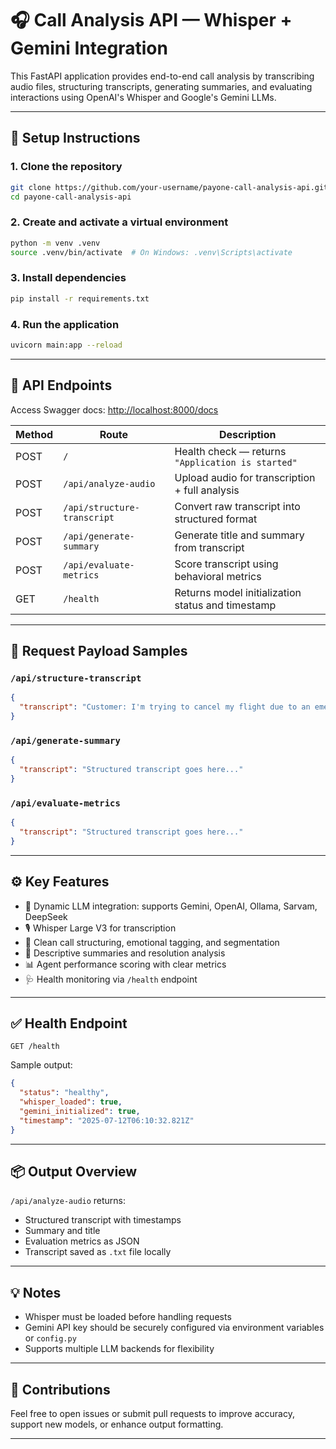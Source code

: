 # 🎧 Call Analysis API — Whisper + Gemini Integration

This FastAPI application provides end-to-end call analysis by transcribing audio files, structuring transcripts, generating summaries, and evaluating interactions using OpenAI's Whisper and Google's Gemini LLMs.

---

## 🚀 Setup Instructions

### 1. Clone the repository

```bash
git clone https://github.com/your-username/payone-call-analysis-api.git
cd payone-call-analysis-api
```

### 2. Create and activate a virtual environment

```bash
python -m venv .venv
source .venv/bin/activate  # On Windows: .venv\Scripts\activate
```

### 3. Install dependencies

```bash
pip install -r requirements.txt
```

### 4. Run the application

```bash
uvicorn main:app --reload
```

---

## 🧪 API Endpoints

Access Swagger docs: [http://localhost:8000/docs](http://localhost:8000/docs)

| Method | Route                            | Description                                       |
|--------|----------------------------------|---------------------------------------------------|
| POST   | `/`                              | Health check — returns `"Application is started"` |
| POST   | `/api/analyze-audio`            | Upload audio for transcription + full analysis    |
| POST   | `/api/structure-transcript`     | Convert raw transcript into structured format     |
| POST   | `/api/generate-summary`         | Generate title and summary from transcript        |
| POST   | `/api/evaluate-metrics`         | Score transcript using behavioral metrics         |
| GET    | `/health`                       | Returns model initialization status and timestamp |

---

## 📄 Request Payload Samples

### `/api/structure-transcript`

```json
{
  "transcript": "Customer: I'm trying to cancel my flight due to an emergency..."
}
```

### `/api/generate-summary`

```json
{
  "transcript": "Structured transcript goes here..."
}
```

### `/api/evaluate-metrics`

```json
{
  "transcript": "Structured transcript goes here..."
}
```

---

## ⚙️ Key Features

- 🧠 Dynamic LLM integration: supports Gemini, OpenAI, Ollama, Sarvam, DeepSeek
- 🎙️ Whisper Large V3 for transcription
- 📄 Clean call structuring, emotional tagging, and segmentation
- 📝 Descriptive summaries and resolution analysis
- 📊 Agent performance scoring with clear metrics
- 🩺 Health monitoring via `/health` endpoint

---

## ✅ Health Endpoint

```http
GET /health
```

Sample output:

```json
{
  "status": "healthy",
  "whisper_loaded": true,
  "gemini_initialized": true,
  "timestamp": "2025-07-12T06:10:32.821Z"
}
```

---

## 📦 Output Overview

`/api/analyze-audio` returns:

- Structured transcript with timestamps
- Summary and title
- Evaluation metrics as JSON
- Transcript saved as `.txt` file locally

---

## 💡 Notes

- Whisper must be loaded before handling requests
- Gemini API key should be securely configured via environment variables or `config.py`
- Supports multiple LLM backends for flexibility

---

## 🤝 Contributions

Feel free to open issues or submit pull requests to improve accuracy, support new models, or enhance output formatting.

---
